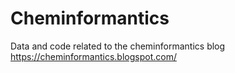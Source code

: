 # Cheminformantics
Data and code related to the cheminformantics blog https://cheminformantics.blogspot.com/
